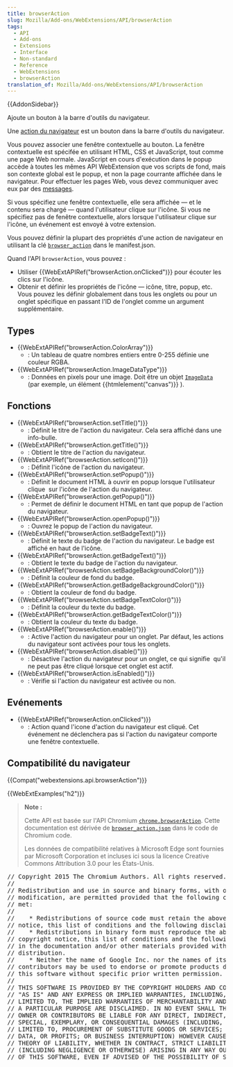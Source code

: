 ```yaml
---
title: browserAction
slug: Mozilla/Add-ons/WebExtensions/API/browserAction
tags:
  - API
  - Add-ons
  - Extensions
  - Interface
  - Non-standard
  - Reference
  - WebExtensions
  - browserAction
translation_of: Mozilla/Add-ons/WebExtensions/API/browserAction
---
```

{{AddonSidebar}}

Ajoute un bouton à la barre d'outils du navigateur.

Une [action du navigateur](/fr/Add-ons/WebExtensions/Browser_action) est un bouton dans la barre d'outils du navigateur.

Vous pouvez associer une fenêtre contextuelle au bouton. La fenêtre contextuelle est spécifée en utilisant HTML, CSS et JavaScript, tout comme une page Web normale. JavaScript en cours d'exécution dans le popup accède à toutes les mêmes API WebExtension que vos scripts de fond, mais son contexte global est le popup, et non la page courrante affichée dans le navigateur. Pour effectuer les pages Web, vous devez communiquer avec eux par des [messages](/fr/Add-ons/WebExtensions/Modify_a_web_page#Messaging).

Si vous spécifiez une fenêtre contextuelle, elle sera affichée — et le contenu sera chargé — quand l'utilisateur clique sur l'icône. Si vous ne spécifiez pas de fenêtre contextuelle, alors lorsque l'utilisateur clique sur l'icône, un événement est envoyé à votre extension.

Vous pouvez définir la plupart des propriétés d'une action de navigateur en utilisant la clé [`browser_action`](/fr/docs/Mozilla/Add-ons/WebExtensions/manifest.json/browser_action) dans le manifest.json.

Quand l'API `browserAction`, vous pouvez :

- Utiliser {{WebExtAPIRef("browserAction.onClicked")}} pour écouter les clics sur l'icône.
- Obtenir et définir les propriétés de l'icône — icône, titre, popup, etc. Vous pouvez les définir globalement dans tous les onglets ou pour un onglet spécifique en passant l'ID de l'onglet comme un argument supplémentaire.

## Types

- {{WebExtAPIRef("browserAction.ColorArray")}}
  - : Un tableau de quatre nombres entiers entre 0-255 définie une couleur RGBA.
- {{WebExtAPIRef("browserAction.ImageDataType")}}
  - : Données en pixels pour une image. Doit être un objet [`ImageData`](/fr/docs/Web/API/ImageData) (par exemple, un élément {{htmlelement("canvas")}} ).

## Fonctions

- {{WebExtAPIRef("browserAction.setTitle()")}}
  - : Définit le titre de l'action du navigateur. Cela sera affiché dans une info-bulle.
- {{WebExtAPIRef("browserAction.getTitle()")}}
  - : Obtient le titre de l'action du navigateur.
- {{WebExtAPIRef("browserAction.setIcon()")}}
  - : Définit l'icône de l'action du navigateur.
- {{WebExtAPIRef("browserAction.setPopup()")}}
  - : Définit le document HTML à ouvrir en popup lorsque l'utilisateur clique  sur l'icône de l'action du navigateur.
- {{WebExtAPIRef("browserAction.getPopup()")}}
  - : Permet de définir le document HTML en tant que popup de l'action du navigateur.
- {{WebExtAPIRef("browserAction.openPopup()")}}
  - : Ouvrez le popup de l'action du navigateur.
- {{WebExtAPIRef("browserAction.setBadgeText()")}}
  - : Définit le texte du badge de l'action du navigateur. Le badge est affiché en haut de l'icône.
- {{WebExtAPIRef("browserAction.getBadgeText()")}}
  - : Obtient le texte du badge de l'action du navigateur.
- {{WebExtAPIRef("browserAction.setBadgeBackgroundColor()")}}
  - : Définit la couleur de fond du badge.
- {{WebExtAPIRef("browserAction.getBadgeBackgroundColor()")}}
  - : Obtient la couleur de fond du badge.
- {{WebExtAPIRef("browserAction.setBadgeTextColor()")}}
  - : Définit la couleur du texte du badge.
- {{WebExtAPIRef("browserAction.getBadgeTextColor()")}}
  - : Obtient la couleur du texte du badge.
- {{WebExtAPIRef("browserAction.enable()")}}
  - : Active l'action du navigateur pour un onglet. Par défaut, les actions du navigateur sont activées pour tous les onglets.
- {{WebExtAPIRef("browserAction.disable()")}}
  - : Désactive l'action du navigateur pour un onglet, ce qui signifie  qu'il ne peut pas être cliqué lorsque cet onglet est actif.
- {{WebExtAPIRef("browserAction.isEnabled()")}}
  - : Vérifie si l'action du navigateur est activée ou non.

## Evénements

- {{WebExtAPIRef("browserAction.onClicked")}}
  - : Action quand l'icone d'action du navigateur est cliqué. Cet événement ne déclenchera pas si l'action du navigateur comporte une fenêtre contextuelle.

## Compatibilité du navigateur

{{Compat("webextensions.api.browserAction")}}

{{WebExtExamples("h2")}}

> **Note :**
>
> Cette API est basée sur l'API Chromium [`chrome.browserAction`](https://developer.chrome.com/extensions/browserAction). Cette documentation est dérivée de [`browser_action.json`](https://chromium.googlesource.com/chromium/src/+/master/chrome/common/extensions/api/browser_action.json) dans le code de Chromium code.
>
> Les données de compatibilité relatives à Microsoft Edge sont fournies par Microsoft Corporation et incluses ici sous la licence Creative Commons Attribution 3.0 pour les États-Unis.

<div class="hidden"><pre>// Copyright 2015 The Chromium Authors. All rights reserved.
//
// Redistribution and use in source and binary forms, with or without
// modification, are permitted provided that the following conditions are
// met:
//
//    * Redistributions of source code must retain the above copyright
// notice, this list of conditions and the following disclaimer.
//    * Redistributions in binary form must reproduce the above
// copyright notice, this list of conditions and the following disclaimer
// in the documentation and/or other materials provided with the
// distribution.
//    * Neither the name of Google Inc. nor the names of its
// contributors may be used to endorse or promote products derived from
// this software without specific prior written permission.
//
// THIS SOFTWARE IS PROVIDED BY THE COPYRIGHT HOLDERS AND CONTRIBUTORS
// "AS IS" AND ANY EXPRESS OR IMPLIED WARRANTIES, INCLUDING, BUT NOT
// LIMITED TO, THE IMPLIED WARRANTIES OF MERCHANTABILITY AND FITNESS FOR
// A PARTICULAR PURPOSE ARE DISCLAIMED. IN NO EVENT SHALL THE COPYRIGHT
// OWNER OR CONTRIBUTORS BE LIABLE FOR ANY DIRECT, INDIRECT, INCIDENTAL,
// SPECIAL, EXEMPLARY, OR CONSEQUENTIAL DAMAGES (INCLUDING, BUT NOT
// LIMITED TO, PROCUREMENT OF SUBSTITUTE GOODS OR SERVICES; LOSS OF USE,
// DATA, OR PROFITS; OR BUSINESS INTERRUPTION) HOWEVER CAUSED AND ON ANY
// THEORY OF LIABILITY, WHETHER IN CONTRACT, STRICT LIABILITY, OR TORT
// (INCLUDING NEGLIGENCE OR OTHERWISE) ARISING IN ANY WAY OUT OF THE USE
// OF THIS SOFTWARE, EVEN IF ADVISED OF THE POSSIBILITY OF SUCH DAMAGE.
</pre></div>
